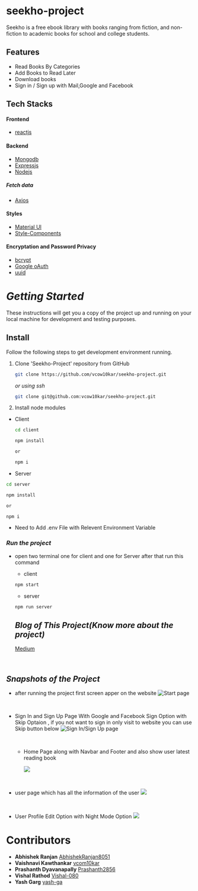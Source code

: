 # seekho-project

Seekho is a free ebook library with books ranging from fiction, and non-fiction to academic books for school and college students.

## Features

- Read Books By Categories
- Add Books to Read Later
- Download books
- Sign in / Sign up with Mail,Google and Facebook

## Tech Stacks

#### **Frontend**

- [reactjs](https://reactjs.org/)

#### **Backend**

- [Mongodb](https://www.mongodb.com/)
- [Expressjs](https://expressjs.com/)
- [Nodejs](https://nodejs.org/en/)

##### **Fetch data**

- [Axios](https://www.npmjs.com/package/axios)

#### **Styles**

- [Material UI](https://mui.com/)
- [Style-Components](https://styled-components.com/)

#### **Encryptation and Password Privacy**

- [bcrypt](https://www.npmjs.com/package/bcrypt)
- [Google oAuth](https://developers.google.com/identity/protocols/oauth2)
- [uuid](https://www.npmjs.com/package/uuid)

# _Getting Started_

These instructions will get you a copy of the project up and running on your local machine for development and testing purposes.


## Install

Follow the following steps to get development environment running.

1. Clone 'Seekho-Project' repository from GitHub

   ```bash
   git clone https://github.com/vcow10kar/seekho-project.git
   ```

   _or using ssh_

   ```bash
   git clone git@github.com:vcow10kar/seekho-project.git
   ```

1. Install node modules

- Client

  ```bash
  cd client
  ```

  ```bash
  npm install

  or

  npm i
  ```

- Server

```bash
cd server
```

```bash
npm install

or

npm i
```
* Need to Add .env File with Relevent Environment Variable

### **_Run the project_**

- open two terminal one for client and one for Server after that run this command

  - client

  ```bash
  npm start
  ```

  - server

  ```bash
  npm run server
  ```

  ## _Blog of This Project(Know more about the project)_

  [Medium](https://medium.com/@yashgarg1402/d862f088083e)

<br/>

## **_Snapshots of the Project_**

- after running the project first screen apper on the website
  <img src="./snapshots/startpage.png" alt="Start page"/>

  <br/>

- Sign In and Sign Up Page With Google and Facebook Sign Option with Skip Optaion , if you not want to sign in only visit to website you can use Skip button below
  <img src="./snapshots/signinandsignup.png" alt="Sign In/Sign Up page"/>

  <br/>

  - Home Page along with Navbar and Footer and also show user latest reading book

    <img src="./snapshots/homepagewithnavbarandfooter.png">

<br/>

- user page which has all the information of the user
  <img src="./snapshots/userpage.png">
<br/>

- User Profile Edit Option with Night Mode Option
    <img src="./snapshots/profileedit.png">

# Contributors

- **Abhishek Ranjan** [AbhishekRanjan8051](https://github.com/AbhishekRanjan8051)
- **Vaishnavi Kawthankar** [vcom10kar](https://github.com/vcow10kar)
- **Prashanth Dyavanapally** [Prashanth2856](https://github.com/Prashanth2856)
- **Vishal Rathod** [Vishal-080](https://github.com/Vishal-080)
- **Yash Garg** [yash-ga](https://github.com/yash-ga)

